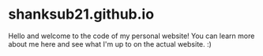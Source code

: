 # shanksub21.github.io
Hello and welcome to the code of my personal website!
You can learn more about me here and see what I'm up to on the actual website. :)
